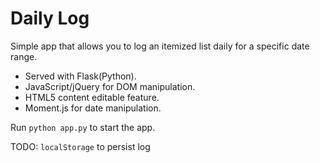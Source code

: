 # Daily Log

Simple app that allows you to log an itemized list daily for a specific date range.

* Served with Flask(Python). 
* JavaScript/jQuery for DOM manipulation.
* HTML5 content editable feature.
* Moment.js for date manipulation.


Run `python app.py` to start the app.

TODO: `localStorage` to persist log

